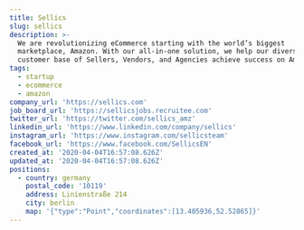```yaml
---
title: Sellics
slug: sellics
description: >-
  We are revolutionizing eCommerce starting with the world’s biggest
  marketplace, Amazon. With our all-in-one solution, we help our diverse
  customer base of Sellers, Vendors, and Agencies achieve success on Amazon.
tags:
  - startup
  - ecommerce
  - amazon
company_url: 'https://sellics.com'
job_board_url: 'https://sellicsjobs.recruitee.com'
twitter_url: 'https://twitter.com/sellics_amz'
linkedin_url: 'https://www.linkedin.com/company/sellics'
instagram_url: 'https://www.instagram.com/sellicsteam'
facebook_url: 'https://www.facebook.com/SellicsEN'
created_at: '2020-04-04T16:57:08.626Z'
updated_at: '2020-04-04T16:57:08.626Z'
positions:
  - country: germany
    postal_code: '10119'
    address: Linienstraße 214
    city: berlin
    map: '{"type":"Point","coordinates":[13.405936,52.52865]}'
---
```


